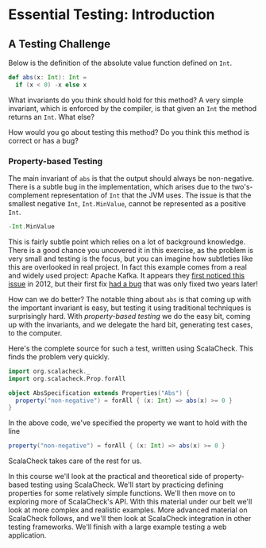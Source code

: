 # Essential Testing: Introduction

## A Testing Challenge

Below is the definition of the absolute value function defined on `Int`.

```scala mdoc:silent
def abs(x: Int): Int =
  if (x < 0) -x else x
```

What invariants do you think should hold for this method? A very simple invariant, which is enforced by the compiler, is that given an `Int` the method returns an `Int`. What else?

How would you go about testing this method? Do you think this method is correct or has a bug?

### Property-based Testing

The main invariant of `abs` is that the output should always be non-negative. There is a subtle bug in the implementation, which arises due to the two's-complement representation of `Int` that the JVM uses. The issue is that the smallest negative `Int`, `Int.MinValue`, cannot be represented as a positive `Int`.

```scala mdoc
-Int.MinValue
```

This is fairly subtle point which relies on a lot of background knowledge. There is a good chance you uncovered it in this exercise, as the problem is very small and testing is the focus, but you can imagine how subtleties like this are overlooked in real project. In fact this example comes from a real and widely used project: Apache Kafka. It appears they [first noticed this issue][abs-introduced] in 2012, but their first fix [had a bug][kafka-1469] that was only fixed two years later!

[abs-introduced]: https://github.com/apache/kafka/commit/d1a22b2e3b59c2cf00adabd75d29ddd53938bacb
[kafka-1469]: https://issues.apache.org/jira/browse/KAFKA-1469

How can we do better? The notable thing about `abs` is that coming up with the important invariant is easy, but testing it using traditional techniques is surprisingly hard. With *property-based testing* we do the easy bit, coming up with the invariants, and we delegate the hard bit, generating test cases, to the computer.

Here's the complete source for such a test, written using ScalaCheck. This finds the problem very quickly.

```scala mdoc:silent
import org.scalacheck._
import org.scalacheck.Prop.forAll

object AbsSpecification extends Properties("Abs") {
  property("non-negative") = forAll { (x: Int) => abs(x) >= 0 }
}
```

In the above code, we've specified the property we want to hold with the line

```scala
property("non-negative") = forAll { (x: Int) => abs(x) >= 0 }
```

ScalaCheck takes care of the rest for us.

In this course we'll look at the practical and theoretical side of property-based testing using ScalaCheck. We'll start by practicing defining properties for some relatively simple functions. We'll then move on to exploring more of ScalaCheck's API. With this material under our belt we'll look at more complex and realistic examples. More advanced material on ScalaCheck follows, and we'll then look at ScalaCheck integration in other testing frameworks. We'll finish with a large example testing a web application.
